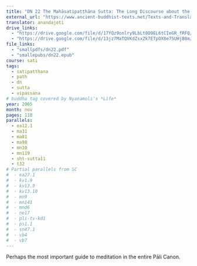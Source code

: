 ```yaml
---
title: "DN 22 The Mahāsatipaṭṭhāna Sutta: The Long Discourse about the Ways of Attending to Mindfulness"
external_url: "https://www.ancient-buddhist-texts.net/Texts-and-Translations/Satipatthana/index.htm"
translator: anandajoti
drive_links:
  - "https://drive.google.com/file/d/17YQz9onlry9LbLt8O9EL6tCIeGR_fRFQ/view?usp=drivesdk"
  - "https://drive.google.com/file/d/13jz7MaTQVKdZsxZk7ETpOX8e7SUHjB8m/view?usp=drivesdk"
file_links:
  - "smallpdfs/dn22.pdf"
  - "smallepubs/dn22.epub"
course: sati
tags:
  - satipatthana
  - path
  - dn
  - sutta
  - vipassana
# buddha tag covered by Nyanamoli's *Life*
year: 2005
month: nov
pages: 118
parallels:
  - ea12.1
  - ma31
  - ma81
  - ma98
  - mn10
  - mn119
  - sht-sutta11
  - t32
# Partial parallels from SC
#  - ea27.1
#  - kv1.9
#  - kv13.9
#  - kv13.10
#  - mn9
#  - mn141
#  - mnd6
#  - ne17
#  - pli-tv-kd1
#  - ps1.1
#  - sn47.1
#  - vb4
#  - vb7
---
```


Perhaps the most important guide to meditation in the entire Pāli Canon.
